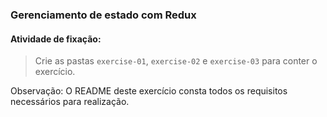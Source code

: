 ### Gerenciamento de estado com Redux

####  Atividade de fixação:
> Crie as pastas `exercise-01`, `exercise-02` e `exercise-03` para conter o exercício.

Observação: O README deste exercício consta todos os requisitos necessários para realização.

